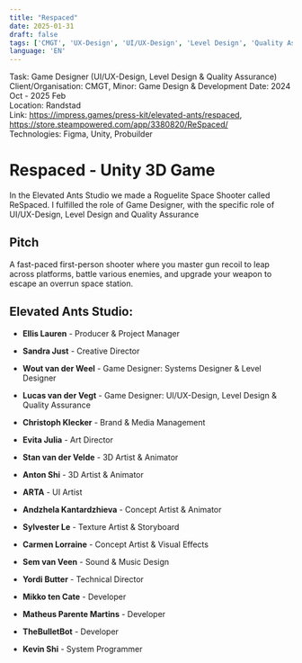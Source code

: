 ```yaml
---
title: "Respaced"
date: 2025-01-31
draft: false
tags: ['CMGT', 'UX-Design', 'UI/UX-Design', 'Level Design', 'Quality Assurance', 'Unity']
language: 'EN'
---
```

Task: Game Designer (UI/UX-Design, Level Design & Quality Assurance)
Client/Organisation: CMGT, Minor: Game Design & Development 
Date: 2024 Oct - 2025 Feb  
Location: Randstad  
Link: https://impress.games/press-kit/elevated-ants/respaced, https://store.steampowered.com/app/3380820/ReSpaced/  
Technologies: Figma, Unity, Probuilder

# Respaced - Unity 3D Game

In the Elevated Ants Studio we made a Roguelite Space Shooter called ReSpaced. I fulfilled the role of Game Designer, with the specific role of UI/UX-Design, Level Design and Quality Assurance

## Pitch

A fast-paced first-person shooter where you master gun recoil to leap across platforms, battle various enemies, and upgrade your weapon to escape an overrun space station.


## Elevated Ants Studio:
- **Ellis Lauren** - Producer & Project Manager

- **Sandra Just** - Creative Director
- **Wout van der Weel** - Game Designer: Systems Designer & Level Designer
- **Lucas van der Vegt** - Game Designer: UI/UX-Design, Level Design & Quality Assurance
- **Christoph Klecker** - Brand & Media Management

- **Evita Julia** - Art Director
- **Stan van der Velde** - 3D Artist & Animator
- **Anton Shi** - 3D Artist & Animator
- **ARTA** - UI Artist
- **Andzhela Kantardzhieva** - Concept Artist & Animator
- **Sylvester Le** - Texture Artist & Storyboard
- **Carmen Lorraine** - Concept Artist & Visual Effects
- **Sem van Veen** - Sound & Music Design

- **Yordi Butter** - Technical Director
- **Mikko ten Cate** - Developer
- **Matheus Parente Martins** - Developer
- **TheBulletBot** - Developer
- **Kevin Shi** - System Programmer